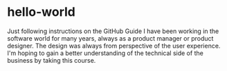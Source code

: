 # hello-world
Just following instructions on the GitHub Guide
I have been working in the software world for many years, always as a product manager or product designer. The design was always from perspective of the user experience. I'm hoping to gain a better understanding of the technical side of the business by taking this course.
